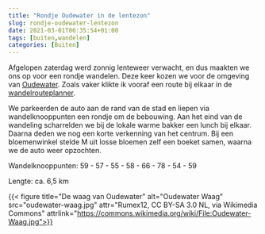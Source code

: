 ```yaml
---
title: "Rondje Oudewater in de lentezon"
slug: rondje-oudewater-lentezon
date: 2021-03-01T06:35:54+01:00
tags: [buiten,wandelen]
categories: [Buiten]
---
```


Afgelopen zaterdag werd zonnig lenteweer verwacht, en dus maakten we ons op voor een rondje wandelen.
Deze keer kozen we voor de omgeving van [Oudewater][oudewater].
Zoals vaker klikte ik vooraf een route bij elkaar in de [wandelrouteplanner][planner].

We parkeerden de auto aan de rand van de stad en liepen via wandelknooppunten een rondje om de bebouwing. Aan het eind van de wandeling scharrelden we bij de lokale warme bakker een lunch bij elkaar. Daarna deden we nog een korte verkenning van het centrum. Bij een bloemenwinkel stelde M uit losse bloemen zelf een boeket samen, waarna we de auto weer opzochten. 

Wandelknooppunten: 59 - 57 - 55 - 58 - 66 - 78 - 54 - 59

Lengte: ca. 6,5 km

{{< figure title="De waag van Oudewater" alt="Oudewater Waag" src="oudewater-waag.jpg" attr="Rumex12, CC BY-SA 3.0 NL, via Wikimedia Commons" attrlink="https://commons.wikimedia.org/wiki/File:Oudewater-Waag.jpg">}}

[oudewater]: https://nl.wikipedia.org/wiki/Oudewater
[planner]: https://www.wandelnet.nl/wandelrouteplanner